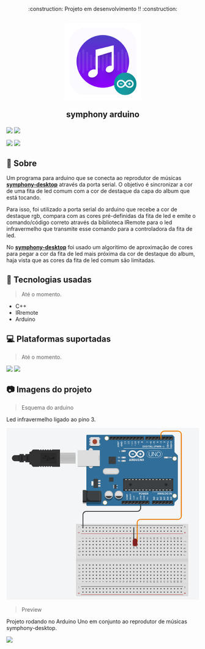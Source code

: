 <p align="center">:construction: Projeto em desenvolvimento !! :construction:</p>

<h2 align="center">
  <p><img width="200px" src="assets/logo.png"></p>
  symphony arduino
  <p></p>
</h2>

<p>
  <img src="https://img.shields.io/badge/c++-%2300599C.svg?style=for-the-badge&logo=c%2B%2B&logoColor=white">
  <img src="https://img.shields.io/badge/-Arduino-00979D?style=for-the-badge&logo=Arduino&logoColor=white">
  <p>
    <img src="https://img.shields.io/github/stars/josereia/symphony-arduino-plugin?color=yellow">
    <img src="https://img.shields.io/github/forks/josereia/symphony-arduino-plugin?color=important">
  </p>
</p>
  
## :scroll: Sobre
<p>Um programa para arduino que se conecta ao reprodutor de músicas <a href="https://github.com/josereia/symphony-desktop"><b>symphony-desktop</b></a> através da porta serial. O objetivo é sincronizar a cor de uma fita de led comum com a cor de destaque da capa do album que está tocando.</p>
<p>Para isso, foi utilizado a porta serial do arduino que recebe a cor de destaque rgb, compara com as cores pré-definidas da fita de led e emite o comando/código correto através da biblioteca IRemote para o led infravermelho que transmite esse comando para a controladora da fita de led.</p>
<p>No <a href="https://github.com/josereia/symphony-desktop"><b>symphony-desktop</b></a> foi usado um algoritimo de aproximação de cores para pegar a cor da fita de led mais próxima da cor de destaque do album, haja vista que as cores da fita de led comum são limitadas.</p>

## 🧰 Tecnologias usadas
>Até o momento.
- C++
- IRremote
- Arduino

## :computer: Plataformas suportadas
>Até o momento.
<p>
  <img src="https://img.shields.io/badge/Linux-FCC624?style=for-the-badge&logo=linux&logoColor=black" />
  <img src="https://img.shields.io/badge/-Arduino-00979D?style=for-the-badge&logo=Arduino&logoColor=white"/>
</p>

## 📷 Imagens do projeto
>Esquema do arduino
<p>Led infravermelho ligado ao pino 3.</p>
  <img src="assets/esquema.png"/>

>Preview
<p>Projeto rodando no Arduino Uno em conjunto ao reprodutor de músicas symphony-desktop.</p>
<img src="assets/preview.gif" />
  
